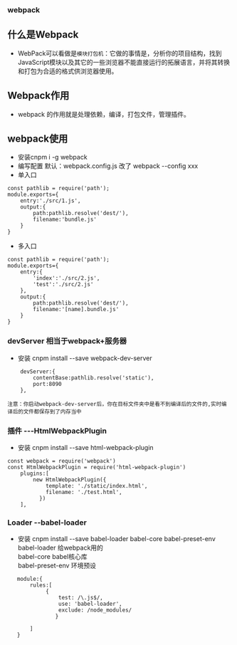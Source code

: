 ### webpack
## 什么是Webpack
* WebPack可以看做是`模块打包机`：它做的事情是，分析你的项目结构，找到JavaScript模块以及其它的一些浏览器不能直接运行的拓展语言，并将其转换和打包为合适的格式供浏览器使用。

## Webpack作用
* webpack 的作用就是处理依赖，编译，打包文件，管理插件。

## webpack使用
* 安装cnpm i -g webpack
* 编写配置
默认：webpack.config.js
改了 webpack --config xxx
* 单入口
```
const pathlib = require('path');
module.exports={
    entry:'./src/1.js',
    output:{
        path:pathlib.resolve('dest/'),
        filename:'bundle.js'
    }
}
```
* 多入口
```
const pathlib = require('path');
module.exports={
    entry:{
        'index':'./src/2.js',
        'test':'./src/2.js'
    },
    output:{
        path:pathlib.resolve('dest/'),
        filename:'[name].bundle.js'
    }
}
```
### devServer 相当于webpack+服务器
* 安装 cnpm install --save webpack-dev-server
```
    devServer:{
        contentBase:pathlib.resolve('static'),
        port:8090
    },
```

`注意：你启动webpack-dev-server后，你在目标文件夹中是看不到编译后的文件的,实时编译后的文件都保存到了内存当中`  

### 插件 ---HtmlWebpackPlugin  
* 安装 cnpm install --save  html-webpack-plugin
```
const webpack = require('webpack')
const HtmlWebpackPlugin = require('html-webpack-plugin')
    plugins:[
        new HtmlWebpackPlugin({
            template: './static/index.html',
            filename: './test.html',
          })
    ],
```

### Loader --babel-loader
* 安装 cnpm install --save babel-loader babel-core babel-preset-env  
 babel-loader 给webpack用的  
 babel-core  babel核心库  
 babel-preset-env  环境预设
 ```
    module:{
        rules:[
             {
                 test: /\.js$/, 
                 use: 'babel-loader', 
                 exclude: /node_modules/
                }
            
        ]
    }
 ```
 

